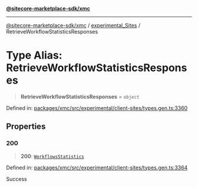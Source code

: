 [**@sitecore-marketplace-sdk/xmc**](../../../../README.md)

***

[@sitecore-marketplace-sdk/xmc](../../../../README.md) / [experimental\_Sites](../README.md) / RetrieveWorkflowStatisticsResponses

# Type Alias: RetrieveWorkflowStatisticsResponses

> **RetrieveWorkflowStatisticsResponses** = `object`

Defined in: [packages/xmc/src/experimental/client-sites/types.gen.ts:3360](https://github.com/Sitecore/marketplace-sdk/blob/main/packages/xmc/src/experimental/client-sites/types.gen.ts#L3360)

## Properties

### 200

> **200**: [`WorkflowsStatistics`](WorkflowsStatistics.md)

Defined in: [packages/xmc/src/experimental/client-sites/types.gen.ts:3364](https://github.com/Sitecore/marketplace-sdk/blob/main/packages/xmc/src/experimental/client-sites/types.gen.ts#L3364)

Success
